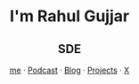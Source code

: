 <h1 align="center">I'm Rahul Gujjar</h1>
<h2 align="center">SDE</h2>

<div align="center">
  <a href="https://irahul.xyz" target="_blank"><u>me</u></a> · 
  <a href="https://www.youtube.com/watch?v=SweexyXMYYc" target="_blank"><u>Podcast</u></a> · 
  <a href="https://blog.irahul.xyz" target="_blank"><u>Blog</u></a> · 
  <a href="https://www.irahul.xyz/projects" target="_blank"><u>Projects</u></a> · 
  <a href="https://x.com/rahul_meX" target="_blank"><u>X</u></a>
</div>

